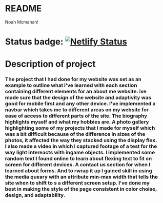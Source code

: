 # README

Noah Mcmahan!

# Status badge: [![Netlify Status](https://api.netlify.com/api/v1/badges/d59a30af-d9e2-4b18-a401-a9311ed70abf/deploy-status)](https://app.netlify.com/sites/about-me-noahbam2/deploys)

# Description of project
### The project that I had done for my website was set as an example to outline what i've learned with each section containing different elements for an about me website. ive made sure that the design of the website and adaptivity was good for mobile first and any other device. I've implemented a navbar which takes me to different areas on my website for ease of access to different parts of the site. The biography highlights myself and what my hobbies are. A photo gallery highlighting some of my projects that I made for myself which was a bit difficult because of the difference in sizes of the photos, it affected the way they stacked using the display flex. I also made a video in which I captured footage of a test for the way light intereacts with ingame objects. I implemented some random text I found online to learn about flexing text to fit on screen for different devices. A contact us section for when I learned about forms. And to rwrap it up I gained skill in using the media queary with an attribute min-max width that tells the site when to shift to s a different screen setup.  I've done my best in making the style of the page consistent in color choise, design, and adaptability. 
